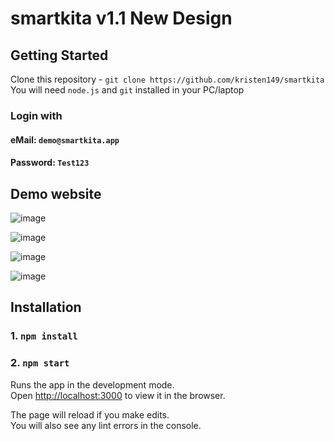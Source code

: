# smartkita v1.1 New Design

## Getting Started

 Clone this repository - `git clone https://github.com/kristen149/smartkita` <br/>
 You will need `node.js` and `git` installed in your PC/laptop

 
 ###  Login with
 #### eMail: `demo@smartkita.app`
 #### Password: `Test123`



## Demo website

![image](https://github.com/kristen149/smartkita/assets/100759917/8daaf0bc-2fda-4bcb-b69e-c2ef7f1bf702)
 
![image](https://github.com/kristen149/smartkita/assets/100759917/aa8decaa-5be2-45b2-bc68-b71923cf76d0)

![image](https://github.com/kristen149/smartkita/assets/100759917/a6d20b29-1487-4864-b451-bc202326ba77)

![image](https://github.com/kristen149/smartkita/assets/100759917/c90343b7-80c8-4732-b64a-2faf775126d1)



## Installation

 ### 1. `npm install`
 ### 2. `npm start`

Runs the app in the development mode.\
Open [http://localhost:3000](http://localhost:3000) to view it in the browser.

The page will reload if you make edits.\
You will also see any lint errors in the console.
